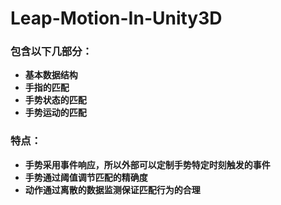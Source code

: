 # Leap-Motion-In-Unity3D
### **包含以下几部分：**
+ **基本数据结构**
+ **手指的匹配**
+ **手势状态的匹配**
+ **手势运动的匹配**

### **特点：**
+ **手势采用事件响应，所以外部可以定制手势特定时刻触发的事件**
+ **手势通过阈值调节匹配的精确度**
+ **动作通过离散的数据监测保证匹配行为的合理**
